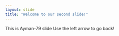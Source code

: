 ```yaml
---
layout: slide
title: "Welcome to our second slide!"
---
```

This is Ayman-79 slide
Use the left arrow to go back!